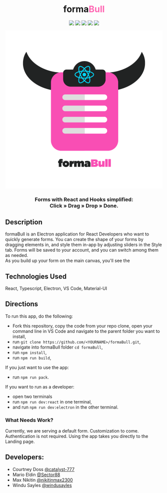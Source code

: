 <h1 align="center">forma<span style="color:hotpink">Bull</span></h1>

<p align="center">
<img src="https://img.shields.io/badge/react-%5E17.0.1-blue" />
<img src="https://img.shields.io/badge/electron-%5E11.2.0-blue" />
<img src="https://img.shields.io/badge/node-12.19.0-blue" />
<img src="https://img.shields.io/github/languages/top/oslabs-beta/formaBull.svg">
<img src="https://img.shields.io/github/stars/oslabs-beta/formaBull.svg?style=flat">
<!-- Buttons for authenticity: https://shields.io/ -->
</p>

![formaBull logo](./assets/formabull_logo_whitebg.png)

<h3 align="center"> Forms with React and Hooks simplified:<br> Click » Drag » Drop » Done.</h3>

<h2>Description</h2>
<p>formaBull is an Electron application for React Developers who want to quickly generate forms.  You can create the shape of your forms by dragging elements in, and style them in-app by adjusting sliders in the Style tab.  Forms will be saved to your account, and you can switch among them as needed.
<br>
As you build up your form on the main canvas, you'll see the </p>

## Technologies Used
React, Typescript, Electron, VS Code, Material-UI

## Directions
To run this app, do the following:
* Fork this repository, copy the code from your repo clone, open your command line in VS Code and navigate to the parent folder you want to install,
* run `git clone https://github.com/<YOURNAME>/formaBull.git`, 
* navigate into formaBull folder `cd formaBull`, 
* run `npm install`,
* run `npm run build`,

If you just want to use the app:
* run `npm run pack`.

If you want to run as a developer:
* open two terminals
* run `npm run dev:react` in one terminal,
* and run `npm run dev:electron` in the other terminal. 

### What Needs Work?
Currently, we are serving a default form.  Customization to come.<br>
Authentication is not required.  Using the app takes you directly to the Landing page.

## Developers:
  * Courtney Doss [@catalyst-777](https://github.com/catalyst-777)
  * Mario Eldin [@Sector88](https://github.com/Sector88)
  * Max Nikitin [@nikitinmax2300](https://github.com/nikitinmax2300)
  * Windu Sayles [@windusayles](https://github.com/windusayles)

<!-- Readme example: https://github.com/silent-lad/VueSolitaire -->
<!-- Github Flavored Markdown: https://guides.github.com/pdfs/markdown-cheatsheet-online.pdf -->
<!-- MD styleguide: https://github.com/style-guides/Markdown -->
<!-- Emoji list: https://www.webfx.com/tools/emoji-cheat-sheet/ -->